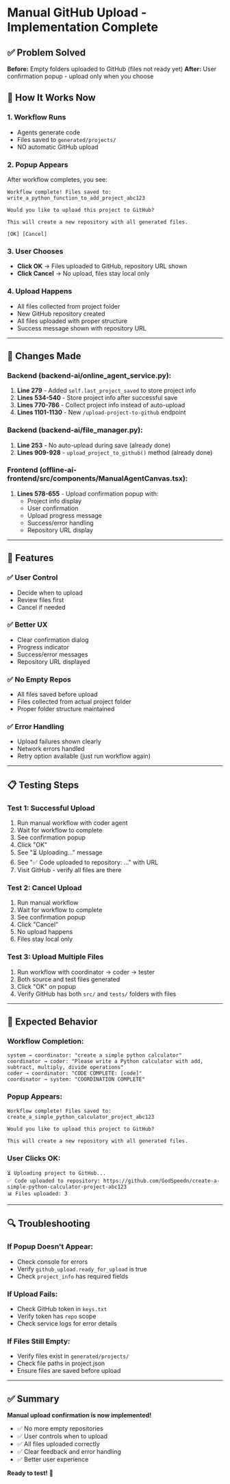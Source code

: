 # Manual GitHub Upload - Implementation Complete

## ✅ Problem Solved

**Before:** Empty folders uploaded to GitHub (files not ready yet)
**After:** User confirmation popup - upload only when you choose

## 🎯 How It Works Now

### 1. **Workflow Runs**
- Agents generate code
- Files saved to `generated/projects/`
- NO automatic GitHub upload

### 2. **Popup Appears**
After workflow completes, you see:
```
Workflow complete! Files saved to:
write_a_python_function_to_add_project_abc123

Would you like to upload this project to GitHub?

This will create a new repository with all generated files.

[OK] [Cancel]
```

### 3. **User Chooses**
- **Click OK** → Files uploaded to GitHub, repository URL shown
- **Click Cancel** → No upload, files stay local only

### 4. **Upload Happens**
- All files collected from project folder
- New GitHub repository created
- All files uploaded with proper structure
- Success message shown with repository URL

---

## 🔧 Changes Made

### Backend (backend-ai/online_agent_service.py):
1. **Line 279** - Added `self.last_project_saved` to store project info
2. **Lines 534-540** - Store project info after successful save
3. **Lines 770-786** - Collect project info instead of auto-upload
4. **Lines 1101-1130** - New `/upload-project-to-github` endpoint

### Backend (backend-ai/file_manager.py):
1. **Line 253** - No auto-upload during save (already done)
2. **Lines 909-928** - `upload_project_to_github()` method (already done)

### Frontend (offline-ai-frontend/src/components/ManualAgentCanvas.tsx):
1. **Lines 578-655** - Upload confirmation popup with:
   - Project info display
   - User confirmation
   - Upload progress message
   - Success/error handling
   - Repository URL display

---

## 🚀 Features

### ✅ User Control
- Decide when to upload
- Review files first
- Cancel if needed

### ✅ Better UX
- Clear confirmation dialog
- Progress indicator
- Success/error messages
- Repository URL displayed

### ✅ No Empty Repos
- All files saved before upload
- Files collected from actual project folder
- Proper folder structure maintained

### ✅ Error Handling
- Upload failures shown clearly
- Network errors handled
- Retry option available (just run workflow again)

---

## 📋 Testing Steps

### Test 1: Successful Upload
1. Run manual workflow with coder agent
2. Wait for workflow to complete
3. See confirmation popup
4. Click "OK"
5. See "⏳ Uploading..." message
6. See "✅ Code uploaded to repository: ..." with URL
7. Visit GitHub - verify all files are there

### Test 2: Cancel Upload
1. Run manual workflow
2. Wait for workflow to complete
3. See confirmation popup
4. Click "Cancel"
5. No upload happens
6. Files stay local only

### Test 3: Upload Multiple Files
1. Run workflow with coordinator → coder → tester
2. Both source and test files generated
3. Click "OK" on popup
4. Verify GitHub has both `src/` and `tests/` folders with files

---

## 🎯 Expected Behavior

### Workflow Completion:
```
system → coordinator: "create a simple python calculator"
coordinator → coder: "Please write a Python calculator with add, subtract, multiply, divide operations"
coder → coordinator: "CODE COMPLETE: [code]"
coordinator → system: "COORDINATION COMPLETE"
```

### Popup Appears:
```
Workflow complete! Files saved to:
create_a_simple_python_calculator_project_abc123

Would you like to upload this project to GitHub?

This will create a new repository with all generated files.
```

### User Clicks OK:
```
⏳ Uploading project to GitHub...
✅ Code uploaded to repository: https://github.com/GodSpeedn/create-a-simple-python-calculator-project-abc123
📊 Files uploaded: 3
```

---

## 🔍 Troubleshooting

### If Popup Doesn't Appear:
- Check console for errors
- Verify `github_upload.ready_for_upload` is true
- Check `project_info` has required fields

### If Upload Fails:
- Check GitHub token in `keys.txt`
- Verify token has `repo` scope
- Check service logs for error details

### If Files Still Empty:
- Verify files exist in `generated/projects/`
- Check file paths in project.json
- Ensure files are saved before upload

---

## ✅ Summary

**Manual upload confirmation is now implemented!**

- ✅ No more empty repositories
- ✅ User controls when to upload
- ✅ All files uploaded correctly
- ✅ Clear feedback and error handling
- ✅ Better user experience

**Ready to test!** 🎉


